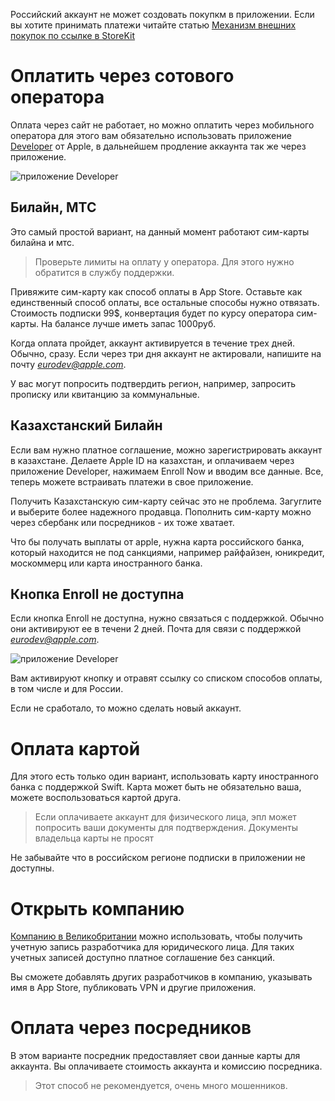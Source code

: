 Российский аккаунт не может создовать покупкм в приложении. Если вы хотите принимать платежи читайте статью [Механизм внешних покупок по ссылке в StoreKit](https://beta.sparrowcode.io/ru/tutorials/storekit-external-purchase-link-entitlement-ru)

# Оплатить через сотового оператора

Оплата через сайт не работает, но можно оплатить через мобильного оператора для этого вам обязательно использовать приложение [Developer](https://apps.apple.com/us/app/apple-developer/id640199958) от Apple, в дальнейшем продление аккаунта так же через приложение.

![приложение Developer](https://cdn.sparrowcode.io/tutorials/pay-for-apple-developer-account-from-ru/payment.png?v=2)

## Билайн, МТС

Это самый простой вариант, на данный момент работают сим-карты билайна и мтс.

> Проверьте лимиты на оплату у оператора. Для этого нужно обратится в службу поддержки.

Привяжите сим-карту как способ оплаты в App Store. Оставьте как единственный способ оплаты, все остальные способы нужно отвязать. Стоимость подписки 99$, конвертация будет по курсу оператора сим-карты. На балансе лучше иметь запас 1000руб.

Когда оплата пройдет, аккаунт активируется в течение трех дней. Обычно, сразу. Если через три дня аккаунт не актировали, напишите на почту *eurodev@apple.com*.

У вас могут попросить подтвердить регион, например, запросить прописку или квитанцию за коммунальные.

## Казахстанский Билайн

Если вам нужно платное соглашение, можно зарегистрировать аккаунт в казахстане. Делаете Apple ID на казахстан, и оплачиваем через приложение Developer, нажимаем Enroll Now и вводим все данные. Все, теперь можете встраивать платежи в свое приложение.

Получить Казахстанскую сим-карту cейчас это не проблема. Загуглите и выберите более надежного продавца. Пополнить сим-карту можно через сбербанк или посредников - их тоже хватает.

Что бы получать выплаты от apple, нужна карта российского банка, который находится не под санкциями, например райфайзен, юникредит, москоммерц или карта иностранного банка.

## Кнопка Enroll не доступна

Если кнопка Enroll не доступна, нужно связаться с поддержкой. Обычно они активируют ее в течени 2 дней. Почта для связи с поддержкой *eurodev@apple.com*.

![приложение Developer](https://cdn.sparrowcode.io/tutorials/pay-for-apple-developer-account-from-ru/enroll-disabled.png?v=2)

Вам активируют кнопку и отравят ссылку со списком способов оплаты, в том числе и для России.

Если не сработало, то можно сделать новый аккаунт.

# Оплата картой

Для этого есть только один вариант, использовать карту иностранного банка с поддержкой Swift. Карта может быть не обязательно ваша, можете воспользоваться картой друга.

> Если оплачиваете аккаунт для физического лица, эпл может попросить ваши документы для подтверждения. Документы владельца карты не просят

Не забывайте что в российском регионе подписки в приложении не доступны.

# Открыть компанию

[Компанию в Великобритании](https://beta.sparrowcode.io/ru/business/company_registration) можно использовать, чтобы получить учетную запись разработчика для юридического лица. Для таких учетных записей доступно платное соглашение без санкций.

Вы сможете добавлять других разработчиков в компанию, указывать имя в App Store, публиковать VPN и другие приложения.

# Оплата через посредников

В этом варианте посредник предоставляет свои данные карты для аккаунта. Вы оплачиваете стоимость аккаунта и комиссию посредника.

> Этот способ не рекомендуется, очень много мошенников.